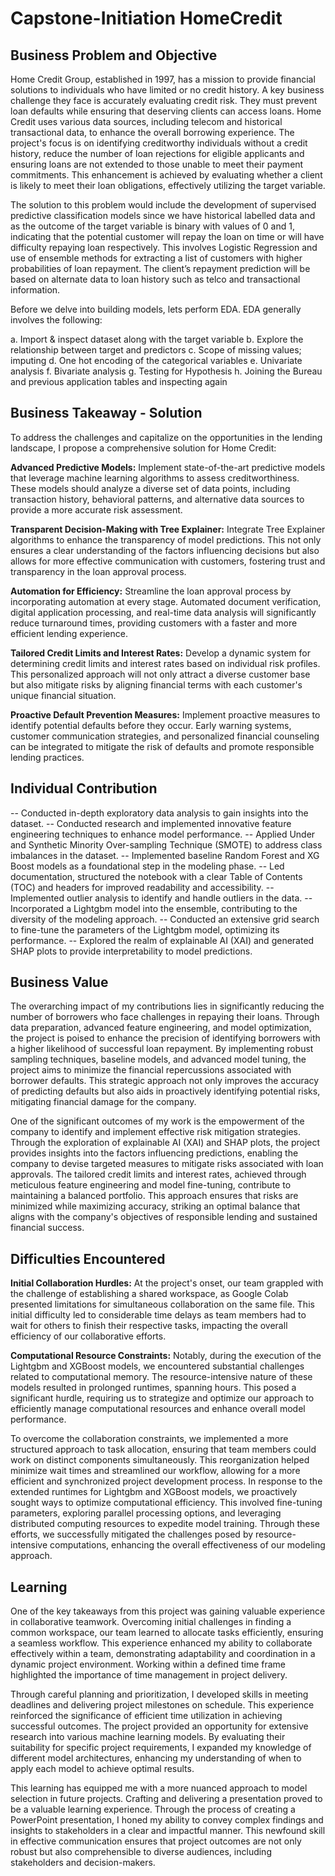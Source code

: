 # Capstone-Initiation HomeCredit 

## Business Problem and Objective

Home Credit Group, established in 1997, has a mission to provide financial solutions to individuals who have limited or no credit history. A key business challenge they face is accurately evaluating credit risk. They must prevent loan defaults while ensuring that deserving clients can access loans. Home Credit uses various data sources, including telecom and historical transactional data, to enhance the overall borrowing experience. The project's focus is on identifying creditworthy individuals without a credit history, reduce the number of loan rejections for eligible applicants and ensuring loans are not extended to those unable to meet their payment commitments. This enhancement is achieved by evaluating whether a client is likely to meet their loan obligations, effectively utilizing the target variable.

The solution to this problem would include the development of supervised predictive classification models since we have historical labelled data and as the outcome of the target variable is binary with values of 0 and 1, indicating that the potential customer will repay the loan on time or will have difficulty repaying loan respectively. This involves Logistic Regression and use of ensemble methods for extracting a list of customers with higher probabilities of loan repayment. The client’s repayment prediction will be based on alternate data to loan history such as telco and transactional information.

Before we delve into building models, lets perform EDA. EDA generally involves the following:

a. Import & inspect dataset along with the target variable
b. Explore the relationship between target and predictors
c. Scope of missing values; imputing
d. One hot encoding of the categorical variables
e. Univariate analysis
f. Bivariate analysis
g. Testing for Hypothesis
h. Joining the Bureau and previous application tables and inspecting again

## Business Takeaway - Solution

To address the challenges and capitalize on the opportunities in the lending landscape, I propose a comprehensive solution for Home Credit:

**Advanced Predictive Models:** Implement state-of-the-art predictive models that leverage machine learning algorithms to assess creditworthiness. These models should analyze a diverse set of data points, including transaction history, behavioral patterns, and alternative data sources to provide a more accurate risk assessment.

**Transparent Decision-Making with Tree Explainer:** Integrate Tree Explainer algorithms to enhance the transparency of model predictions. This not only ensures a clear understanding of the factors influencing decisions but also allows for more effective communication with customers, fostering trust and transparency in the loan approval process.

**Automation for Efficiency:** Streamline the loan approval process by incorporating automation at every stage. Automated document verification, digital application processing, and real-time data analysis will significantly reduce turnaround times, providing customers with a faster and more efficient lending experience.

**Tailored Credit Limits and Interest Rates:** Develop a dynamic system for determining credit limits and interest rates based on individual risk profiles. This personalized approach will not only attract a diverse customer base but also mitigate risks by aligning financial terms with each customer's unique financial situation.

**Proactive Default Prevention Measures:** Implement proactive measures to identify potential defaults before they occur. Early warning systems, customer communication strategies, and personalized financial counseling can be integrated to mitigate the risk of defaults and promote responsible lending practices.

## Individual Contribution 

-- Conducted in-depth exploratory data analysis to gain insights into the dataset.
-- Conducted research and implemented innovative feature engineering techniques to enhance model performance.
-- Applied Under and Synthetic Minority Over-sampling Technique (SMOTE) to address class imbalances in the dataset.
-- Implemented baseline Random Forest and XG Boost models as a foundational step in the modeling phase.
-- Led documentation, structured the notebook with a clear Table of Contents (TOC) and headers for improved readability and accessibility.
-- Implemented outlier analysis to identify and handle outliers in the data.
-- Incorporated a Lightgbm model into the ensemble, contributing to the diversity of the modeling approach.
-- Conducted an extensive grid search to fine-tune the parameters of the Lightgbm model, optimizing its performance.
-- Explored the realm of explainable AI (XAI) and generated SHAP plots to provide interpretability to model predictions.

## Business Value 

The overarching impact of my contributions lies in significantly reducing the number of borrowers who face challenges in repaying their loans. Through data preparation, advanced feature engineering, and model optimization, the project is poised to enhance the precision of identifying borrowers with a higher likelihood of successful loan repayment. By implementing robust sampling techniques, baseline models, and advanced model tuning, the project aims to minimize the financial repercussions associated with borrower defaults. This strategic approach not only improves the accuracy of predicting defaults but also aids in proactively identifying potential risks, mitigating financial damage for the company.

One of the significant outcomes of my work is the empowerment of the company to identify and implement effective risk mitigation strategies. Through the exploration of explainable AI (XAI) and SHAP plots, the project provides insights into the factors influencing predictions, enabling the company to devise targeted measures to mitigate risks associated with loan approvals.
The tailored credit limits and interest rates, achieved through meticulous feature engineering and model fine-tuning, contribute to maintaining a balanced portfolio. This approach ensures that risks are minimized while maximizing accuracy, striking an optimal balance that aligns with the company's objectives of responsible lending and sustained financial success.

## Difficulties Encountered

**Initial Collaboration Hurdles:** At the project's onset, our team grappled with the challenge of establishing a shared workspace, as Google Colab presented limitations for simultaneous collaboration on the same file. This initial difficulty led to considerable time delays as team members had to wait for others to finish their respective tasks, impacting the overall efficiency of our collaborative efforts.

**Computational Resource Constraints:** Notably, during the execution of the Lightgbm and XGBoost models, we encountered substantial challenges related to computational memory. The resource-intensive nature of these models resulted in prolonged runtimes, spanning hours. This posed a significant hurdle, requiring us to strategize and optimize our approach to efficiently manage computational resources and enhance overall model performance.

To overcome the collaboration constraints, we implemented a more structured approach to task allocation, ensuring that team members could work on distinct components simultaneously. This reorganization helped minimize wait times and streamlined our workflow, allowing for a more efficient and synchronized project development process. In response to the extended runtimes for Lightgbm and XGBoost models, we proactively sought ways to optimize computational efficiency. This involved fine-tuning parameters, exploring parallel processing options, and leveraging distributed computing resources to expedite model training. Through these efforts, we successfully mitigated the challenges posed by resource-intensive computations, enhancing the overall effectiveness of our modeling approach.

## Learning

One of the key takeaways from this project was gaining valuable experience in collaborative teamwork. Overcoming initial challenges in finding a common workspace, our team learned to allocate tasks efficiently, ensuring a seamless workflow. This experience enhanced my ability to collaborate effectively within a team, demonstrating adaptability and coordination in a dynamic project environment. Working within a defined time frame highlighted the importance of time management in project delivery. 

Through careful planning and prioritization, I developed skills in meeting deadlines and delivering project milestones on schedule. This experience reinforced the significance of efficient time utilization in achieving successful outcomes. The project provided an opportunity for extensive research into various machine learning models. By evaluating their suitability for specific project requirements, I expanded my knowledge of different model architectures, enhancing my understanding of when to apply each model to achieve optimal results. 

This learning has equipped me with a more nuanced approach to model selection in future projects. Crafting and delivering a presentation proved to be a valuable learning experience. Through the process of creating a PowerPoint presentation, I honed my ability to convey complex findings and insights to stakeholders in a clear and impactful manner. This newfound skill in effective communication ensures that project outcomes are not only robust but also comprehensible to diverse audiences, including stakeholders and decision-makers.
